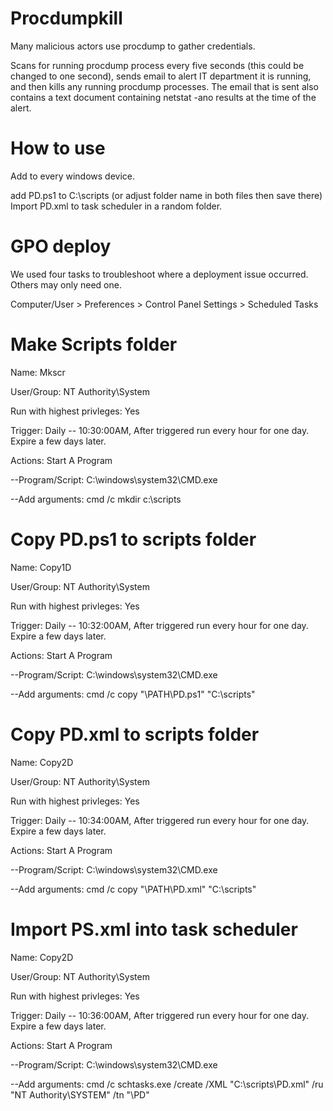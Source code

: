 # Procdumpkill

Many malicious actors use procdump to gather credentials.

Scans for running procdump process every five seconds (this could be changed to one second), sends email to alert IT department it is running, and then kills any running procdump processes. The email that is sent also contains a text document containing netstat -ano results at the time of the alert.

# How to use

Add to every windows device.

add PD.ps1 to C:\scripts (or adjust folder name in both files then save there)
Import PD.xml to task scheduler in a random folder.


# GPO deploy

We used four tasks to troubleshoot where a deployment issue occurred. Others may only need one.

Computer/User > Preferences > Control Panel Settings > Scheduled Tasks

# Make Scripts folder

Name: Mkscr

User/Group:  NT Authority\System

Run with highest privleges: Yes

Trigger: Daily -- 10:30:00AM, After triggered run every hour for one day. Expire a few days later.

Actions: Start A Program

--Program/Script: C:\windows\system32\CMD.exe

--Add arguments: cmd /c mkdir c:\scripts

# Copy PD.ps1 to scripts folder

Name: Copy1D

User/Group:  NT Authority\System

Run with highest privleges: Yes

Trigger: Daily -- 10:32:00AM, After triggered run every hour for one day. Expire a few days later.

Actions: Start A Program

--Program/Script: C:\windows\system32\CMD.exe

--Add arguments: cmd /c copy "\\PATH\PD.ps1" "C:\scripts"

# Copy PD.xml to scripts folder

Name: Copy2D

User/Group:  NT Authority\System

Run with highest privleges: Yes

Trigger: Daily -- 10:34:00AM, After triggered run every hour for one day. Expire a few days later.

Actions: Start A Program

--Program/Script: C:\windows\system32\CMD.exe

--Add arguments: cmd /c copy "\\PATH\PD.xml" "C:\scripts"

# Import PS.xml into task scheduler

Name: Copy2D

User/Group:  NT Authority\System

Run with highest privleges: Yes

Trigger: Daily -- 10:36:00AM, After triggered run every hour for one day. Expire a few days later.

Actions: Start A Program

--Program/Script: C:\windows\system32\CMD.exe

--Add arguments: cmd /c schtasks.exe /create /XML "C:\scripts\PD.xml" /ru "NT Authority\SYSTEM" /tn "\PD"
